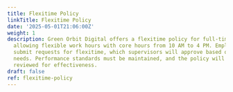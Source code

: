 ```yaml
---
title: Flexitime Policy
linkTitle: Flexitime Policy
date: '2025-05-01T21:06:00Z'
weight: 1
description: Green Orbit Digital offers a flexitime policy for full-time employees,
  allowing flexible work hours with core hours from 10 AM to 4 PM. Employees must
  submit requests for flexitime, which supervisors will approve based on operational
  needs. Performance standards must be maintained, and the policy will be periodically
  reviewed for effectiveness.
draft: false
ref: flexitime-policy
---
```


